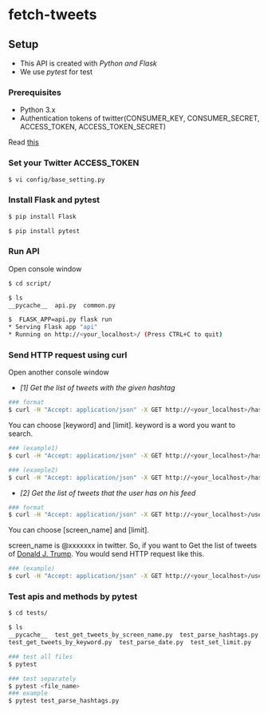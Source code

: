 # fetch-tweets
## Setup
- This API is created with *Python and Flask*
- We use *pytest* for test

### Prerequisites
- Python 3.x
- Authentication tokens of twitter(CONSUMER_KEY, CONSUMER_SECRET, ACCESS_TOKEN, ACCESS_TOKEN_SECRET)  

Read [this](https://developer.twitter.com/ja/docs/basics/getting-started)

### Set your Twitter ACCESS_TOKEN
```bash
$ vi config/base_setting.py
```

### Install Flask and pytest
```bash
$ pip install Flask

$ pip install pytest
```

### Run API
Open console window
```bash
$ cd script/

$ ls
__pycache__  api.py  common.py

$  FLASK_APP=api.py flask run
* Serving Flask app "api"
* Running on http://<your_localhost>/ (Press CTRL+C to quit)
```

### Send HTTP request using curl
Open another console window

- *[1] Get the list of tweets with the given hashtag*
```bash
### format
$ curl -H "Accept: application/json" -X GET http://<your_localhost>/hashtags/[keyword]?limit=[limit]
```
You can choose [keyword] and [limit].
keyword is a word you want to search.

```bash
### (example1)
$ curl -H "Accept: application/json" -X GET http://<your_localhost>/hashtags/python?limit=10

### (example2)
$ curl -H "Accept: application/json" -X GET http://<your_localhost>/hashtags/stayhome?limit=30
```
- *[2] Get the list of tweets that the user has on his feed*

```bash
### format
$ curl -H "Accept: application/json" -X GET http://<your_localhost>/users/[screen_name]?limit=[limit]
```
You can choose [screen_name] and [limit].

screen_name is @xxxxxxx in twitter.
So, if you want to Get the list of tweets of [Donald J. Trump](https://twitter.com/realdonaldtrump).
You would send HTTP request like this.
```bash
### (example)
$ curl -H "Accept: application/json" -X GET http://<your_localhost>/users/realDonaldTrump?limit=10
```

### Test apis and methods by pytest
```bash
$ cd tests/

$ ls
__pycache__  test_get_tweets_by_screen_name.py  test_parse_hashtags.py
test_get_tweets_by_keyword.py  test_parse_date.py  test_set_limit.py

### test all files
$ pytest

### test separately
$ pytest <file_name>
### example
$ pytest test_parse_hashtags.py
```
